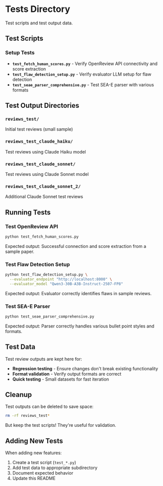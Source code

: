# Tests Directory

Test scripts and test output data.

## Test Scripts

### Setup Tests
- **`test_fetch_human_scores.py`** - Verify OpenReview API connectivity and score extraction
- **`test_flaw_detection_setup.py`** - Verify evaluator LLM setup for flaw detection
- **`test_seae_parser_comprehensive.py`** - Test SEA-E parser with various formats

## Test Output Directories

### `reviews_test/`
Initial test reviews (small sample)

### `reviews_test_claude_haiku/`
Test reviews using Claude Haiku model

### `reviews_test_claude_sonnet/`
Test reviews using Claude Sonnet model

### `reviews_test_claude_sonnet_2/`
Additional Claude Sonnet test reviews

## Running Tests

### Test OpenReview API
```bash
python test_fetch_human_scores.py
```

Expected output: Successful connection and score extraction from a sample paper.

### Test Flaw Detection Setup
```bash
python test_flaw_detection_setup.py \
  --evaluator_endpoint "http://localhost:8000" \
  --evaluator_model "Qwen3-30B-A3B-Instruct-2507-FP8"
```

Expected output: Evaluator correctly identifies flaws in sample reviews.

### Test SEA-E Parser
```bash
python test_seae_parser_comprehensive.py
```

Expected output: Parser correctly handles various bullet point styles and formats.

## Test Data

Test review outputs are kept here for:
- **Regression testing** - Ensure changes don't break existing functionality
- **Format validation** - Verify output formats are correct
- **Quick testing** - Small datasets for fast iteration

## Cleanup

Test outputs can be deleted to save space:
```bash
rm -rf reviews_test*
```

But keep the test scripts! They're useful for validation.

## Adding New Tests

When adding new features:
1. Create a test script (`test_*.py`)
2. Add test data to appropriate subdirectory
3. Document expected behavior
4. Update this README

